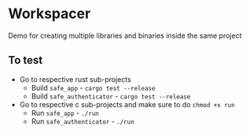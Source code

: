 # Workspacer
Demo for creating multiple libraries and binaries inside the same project

## To test
- Go to respective rust sub-projects
  - Build `safe_app` - `cargo test --release`
  - Build `safe_authenticator` - `cargo test --release`
- Go to respective c sub-projects and make sure to do `chmod +x run`
  - Run `safe_app` - `./run`
  - Run `safe_authenticator` - `./run`
